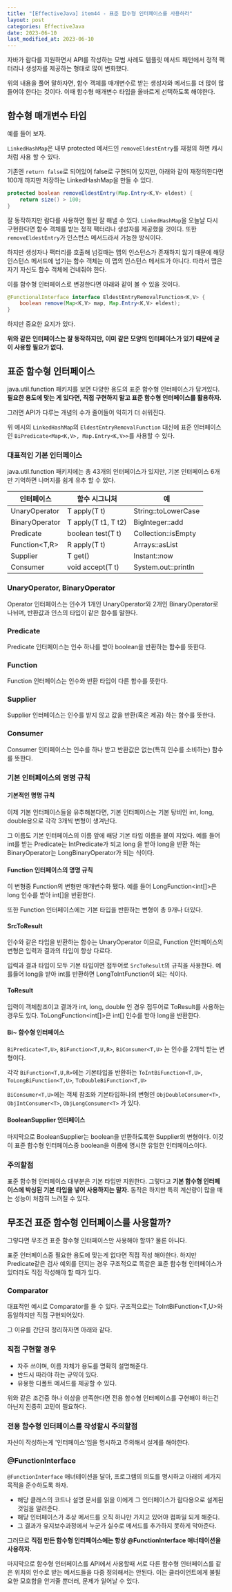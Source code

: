```yaml
---
title: "[EffectiveJava] item44 - 표준 함수형 인터페이스를 사용하라"
layout: post
categories: EffectiveJava
date: 2023-06-10
last_modified_at: 2023-06-10
---
```


자바가 람다를 지원하면서 API를 작성하는 모범 사례도 템플릿 메서드 패턴에서 정적 팩터리나 생성자를 제공하는 형태로 많이 변화했다.

위의 내용을 풀어 말하자면, 함수 객체를 매개변수로 받는 생성자와 메서드를 더 많이 많들어야 한다는 것이다. 이때 함수형 매개변수 타입을 올바르게 선택하도록 해야한다.


## 함수형 매개변수 타입

예를 들어 보자.

`LinkedHashMap`은 내부 protected 메서드인 `removeEldestEntry`를 재정의 하면 캐시처럼 사용 할 수 있다.

기존엔 `return false`로 되어있어 false로 구현되어 있지만, 아래와 같이 재정의한다면 100개 까지만 저장하는 LinkedHashMap을 만들 수 있다.

```java
protected boolean removeEldestEntry(Map.Entry<K,V> eldest) {
    return size() > 100;
}
```

잘 동작하지만 람다를 사용하면 훨씬 잘 해낼 수 있다. `LinkedHashMap`을 오늘날 다시 구현한다면 함수 객체를 받는 정적 팩터리나 생성자를 제공했을 것이다.  또한 `removeEldestEntry`가 인스턴스 메서드라서 가능한 방식이다.

하지만 생성자나 팩터리를 호출해 넘길때는 맵의 인스턴스가 존재하지 않기 때문에 해당 인스턴스 메서드에 넘기는 함수 객체는 이 맵의 인스턴스 메서드가 아니다. 따라서 맵은 자기 자신도 함수 객체에 건네줘야 한다.

이를 함수형 인터페이스로 변경한다면 아래와 같이 볼 수 있을 것이다.

```java
@FunctionalInterface interface EldestEntryRemovalFunction<K,V> {
    boolean remove(Map<K,V> map, Map.Entry<K,V> eldest);
}
```

하지만 중요한 요지가 있다.

**위와 같은 인터페이스는 잘 동작하지만, 이미 같은 모양의 인터페이스가 있기 때문에 굳이 사용할 필요가 없다.**


## 표준 함수형 인터페이스

java.util.function 패키지를 보면 다양한 용도의 표준 함수형 인터페이스가 담겨있다. **필요한 용도에 맞는 게 있다면, 직접 구현하지 말고 표준 함수형 인터페이스를 활용하자.**

그러면 API가 다루는 개념의 수가 줄어들어 익히기 더 쉬워진다.

위 예시의 `LinkedHashMap`의 `EldestEntryRemovalFunction` 대신에 표준 인터페이스인 `BiPredicate<Map<K,V>, Map.Entry<K,V>>`를 사용할 수 있다.


### 대표적인 기본 인터페이스

java.util.function 패키지에는 총 43개의 인터페이스가 있지만, 기본 인터페이스 6개만 기억하면 나머지를 쉽게 유추 할 수 있다.

| 인터페이스             | 함수 시그니처             | 예                   |
|-------------------|---------------------|---------------------|
| UnaryOperator<T>  | T apply(T t)        | String::toLowerCase |
| BinaryOperator<T> | T apply(T t1, T t2) | BigInteger::add     |
| Predicate<T>      | boolean test(T t)   | Collection::isEmpty |
| Function<T,R>     | R apply(T t)        | Arrays::asList      |
| Supplier<T>       | T get()             | Instant::now        |
| Consumer<T>       | void accept(T t)    | System.out::println |


### UnaryOperator<T>, BinaryOperator<T>

Operator 인터페이스는 인수가 1개인 UnaryOperator와 2개인 BinaryOperator로 나뉘며, 반환값과 인스의 타입이 같은 함수를 말한다.


### Predicate

Predicate 인터페이스는 인수 하나를 받아 boolean을 반환하는 함수를 뜻한다.


### Function

Function 인터페이스는 인수와 반환 타입이 다른 함수를 뜻한다.


### Supplier

Supplier 인터페이스는 인수를 받지 않고 값을 반환(혹은 제공) 하는 함수를 뜻한다.


### Consumer

Consumer 인터페이스는 인수를 하나 받고 반환값은 없는(특히 인수를 소비하는) 함수를 뜻한다.


### 기본 인터페이스의 명명 규칙

#### 기본적인 명명 규칙

이제 기본 인터페이스들을 유추해본다면, 기본 인터페이스는 기본 탕비인 int, long, double용으로 각각 3개씩 변형이 생겨난다.

그 이름도 기본 인터페이스의 이름 앞에 해당 기본 타입 이름을 붙여 지었다. 예를 들어 int를 받는 Predicate는 IntPredicate가 되고 long 을 받아 long을 반환 하는 BinaryOperator는 LongBinaryOperator가 되는 식이다.


#### Function 인터페이스의 명명 규칙

이 변형중 Function의 변형만 매개변수화 됐다. 예를 들어 LongFunction<int[]>은 long 인수를 받아 int[]을 반환한다.

또한 Function 인터페이스에는 기본 타입을 반환하는 변형이 총 9개나 더있다.


#### SrcToResult

인수와 같은 타입을 반환하는 함수는 UnaryOperator 이므로, Function 인터페이스의 변형은 입력과 결과의 타입이 항상 다르다.

입력과 결과 타입이 모두 기본 타입이면 접두어로 `SrcToResult`의 규칙을 사용한다. 예를들어 long을 받아 int를 반환하면 LongToIntFunction이 되는 식이다.


#### ToResult

입력이 객체참조이고 결과가 int, long, double 인 경우 접두어로 ToResult를 사용하는 경우도 있다. ToLongFunction<int[]>은 int[] 인수를 받아 long을 반환한다.


#### Bi~ 함수형 인터페이스

`BiPredicate<T,U>`, `BiFunction<T,U,R>`, `BiConsumer<T,U>` 는 인수를 2개씩 받는 변형이다.

각각 `BiFunction<T,U,R>`에는 기본타입을 반환하는 `ToIntBiFunction<T,U>`, `ToLongBiFunction<T,U>`, `ToDoubleBiFunction<T,U>`

`BiConsumer<T,U>`에는 객체 참조와 기본타입하나의 변형인 `ObjDoubleConsumer<T>`, `ObjIntConsumer<T>`, `ObjLongConsumer<T>` 가 있다.


#### BooleanSupplier 인터페이스

마지막으로 BooleanSupplier는 boolean을 반환하도록한 Supplier의 변형이다. 이것이 표준 합수형 인터페이스중 boolean을 이름에 명시한 유일한 인터페이스이다.


### 주의할점

표준 함수형 인터페이스 대부분은 기본 타입만 지원한다. 그렇다고 **기본 함수형 인터페이스에 박싱된 기본 타입을 넣어 사용하지는 말자.** 동작은 하지만 특히 계산량이 많을 때는 성능이 처참히 느려질 수 있다.


## 무조건 표준 함수형 인터페이스를 사용할까?

그렇다면 무조건 표준 함수형 인터페이스만 사용해야 할까? 물론 아니다.

표준 인터페이스중 필요한 용도에 맞는게 없다면 직접 작성 해야한다. 하지만 Predicate같은 검사 예외를 던지는 경우 구조적으로 똑같은 표준 함수형 인터페이스가 있더라도 직접 작성해야 할 때가 있다.


### Comparator<T>

대표적인 예시로 Comparator<T>를 들 수 있다. 구조적으로는 ToIntBiFunction<T,U>와 동일하지만 직접 구현되어있다.

그 이유를 간단히 정리하자면 아래와 같다.


### 직접 구현할 경우

- 자주 쓰이며, 이름 자체가 용도를 명확히 설명해준다.
- 반드시 따라야 하는 규약이 있다.
- 유용한 디폴트 메서드를 제공할 수 있다.

위와 같은 조건중 하나 이상을 만족한다면 전용 함수형 인터페이스를 구현해야 하는건 아닌지 진중히 고민이 필요하다.


### 전용 함수형 인터페이스를 작성할시 주의할점

자신이 작성하는게 '인터페이스'임을 명시하고 주의해서 설계를 해야한다.


### @FunctionInterface

`@FunctionInterface` 애너테이션을 달아, 프로그램의 의도를 명시하고 아래의 세가지 목적을 준수하도록 하자.

- 해당 클래스의 코드나 설명 문서를 읽을 이에게 그 인터페이스가 람다용으로 설계된 것임을 알려준다.
- 해당 인터페이스가 추상 메서드를 오직 하나만 가지고 있어야 컴파일 되게 해준다.
- 그 결과가 유지보수과정에서 누군가 실수로 메서드를 추가하지 못하게 막아준다.

그러므로 **직접 만든 함수형 인터페이스에는 항상 @FunctionInterface 애너테이션을 사용하자.**


마지막으로 함수형 인터페이스를 API에서 사용할때 서로 다른 함수형 인터페이스를 같은 위치의 인수로 받는 메서드들을 다중 정의해서는 안된다.
이는 클라이언트에게 불필요한 모호함을 안겨줄 뿐더러, 문제가 일어날 수 있다.


